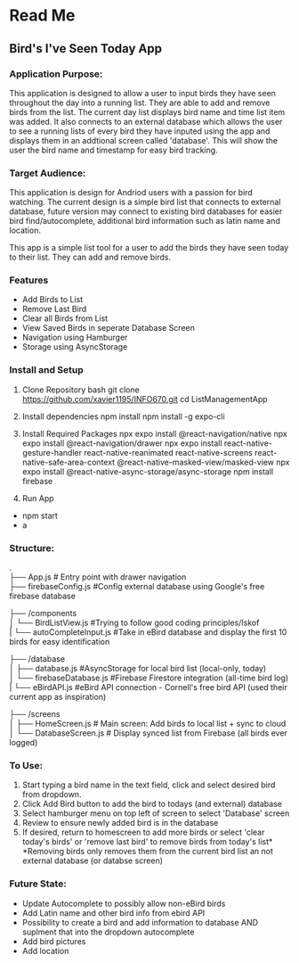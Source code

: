 # Read Me

## Bird's I've Seen Today App

### Application Purpose:
This application is designed to allow a user to input birds they have seen throughout the day into a running list. They are able to add and remove birds from the list. The current day list displays bird name and time list item was added. It also connects to an external database which allows the user to see a running lists of every bird they have inputed using the app and displays them in an addtional screen called 'database'. This will show the user the bird name and timestamp for easy bird tracking.

### Target Audience:
This application is design for Andriod users with a passion for bird watching. The current design is a simple bird list that connects to external database, future version may connect to existing bird databases for easier bird find/autocomplete, additional bird information such as latin name and location.

This app is a simple list tool for a user to add the birds they have seen today to their list. They can add and remove birds.

### Features
- Add Birds to List
- Remove Last Bird
- Clear all Birds from List
- View Saved Birds in seperate Database Screen
- Navigation using Hamburger
- Storage using AsyncStorage

### Install and Setup

1. Clone Repository
bash git clone https://github.com/xavier1195/INFO670.git
cd ListManagementApp

2. Install dependencies
npm install
npm install -g expo-cli

3. Install Required Packages
npx expo install @react-navigation/native
npx expo install @react-navigation/drawer
npx expo install react-native-gesture-handler react-native-reanimated react-native-screens react-native-safe-area-context @react-native-masked-view/masked-view
npx expo install @react-native-async-storage/async-storage
npm install firebase

4. Run App
- npm start
- a

### Structure:

.<br>
├── App.js                           # Entry point with drawer navigation<br>
├── firebaseConfig.js               #Config external database using Google's free firebase database<br>

├── /components<br>
│   └── BirdListView.js             #Trying to follow good coding principles/Iskof<br>
|   └── autoCompleteInput.js        #Take in eBird database and display the first 10 birds for easy identification<br>

├── /database<br>
│   ├── database.js                 #AsyncStorage for local bird list (local-only, today)<br>
│   └── firebaseDatabase.js         #Firebase Firestore integration (all-time bird log)<br>
|   └── eBirdAPI.js                 #eBird API connection - Cornell's free bird API (used their current app as inspiration)<br>

├── /screens<br>
│   ├── HomeScreen.js               # Main screen: Add birds to local list + sync to cloud<br>
│   └── DatabaseScreen.js           # Display synced list from Firebase (all birds ever logged)<br>


### To Use:
1. Start typing a bird name in the text field, click and select desired bird from dropdown.
2. Click Add Bird button to add the bird to todays (and external) database
2. Select hamburger menu on top left of screen to select 'Database' screen
3. Review to ensure newly added bird is in the database
4. If desired, return to homescreen to add more birds or select 'clear today's birds' or 'remove last bird' to remove birds from today's list*
*Removing birds only removes them from the current bird list an not external database (or databse screen)

### Future State:
- Update Autocomplete to possibly allow non-eBird birds
- Add Latin name and other bird info from ebird API
- Possibility to create a bird and add information to database AND suplment that into the dropdown autocomplete
- Add bird pictures
- Add location